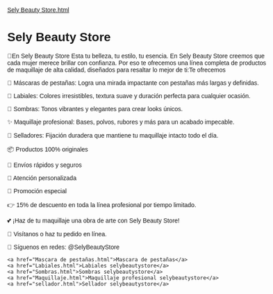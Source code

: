 [Sely Beauty Store.html](https://github.com/user-attachments/files/23271527/Sely.Beauty.Store.html)
<html>
<title>Sely Beauty Store</title>
<head>
<body>
<h1>Sely Beauty Store</h1>
 
<p>💖En  Sely Beauty Store
Esta tu belleza, tu estilo, tu esencia.
En Sely Beauty Store creemos que cada mujer merece brillar con confianza.
Por eso te ofrecemos una línea completa de productos de maquillaje de alta calidad, diseñados para resaltar lo mejor de ti:Te ofrecemos</p>

<p>💫 Máscaras de pestañas: Logra una mirada impactante con pestañas más largas y definidas.</p>
<p>💄 Labiales: Colores irresistibles, textura suave y duración perfecta para cualquier ocasión.</p>
<p>🎨 Sombras: Tonos vibrantes y elegantes para crear looks únicos.</p>
<p>✨ Maquillaje profesional: Bases, polvos, rubores y más para un acabado impecable.</p>
<p>🌷 Selladores: Fijación duradera que mantiene tu maquillaje intacto todo el día.</p>

<p>📦 Productos 100% originales</p>
<p>🚚 Envíos rápidos y seguros</p>
<p>💬 Atención personalizada</p>
<p>🎁 Promoción especial</p>
<p>👉 15% de descuento en toda la línea profesional por tiempo limitado.</p>
<p>💕 ¡Haz de tu maquillaje una obra de arte con Sely Beauty Store!</p>
<p>📍 Visítanos o haz tu pedido en línea.</p>
<p>📱 Síguenos en redes: @SelyBeautyStore</p>

    <a href="Mascara de pestañas.html">Mascara de pestañas</a> 
    <a href="Labiales.html">Labiales selybeautystore</a> 
    <a href="Sombras.html">Sombras selybeautystore</a> 
    <a href="Maquillaje.html">Maquillaje profesional selybeautystore</a> 
    <a href="sellador.html">Sellador selybeautystore</a>

 <meta charset="UTF-8"><center>
        <style>
        body {
            font-family: Arial, sans-serif;
            max-width: 600px;
            margin: 50px auto;
        }

        /* Botón de Like */
        .like-button {
            background-color: #cebdbd;
            border: none;
            padding: 10px 20px;
            font-size: 16px;
            cursor: pointer;
            border-radius: 5px;
            transition: background-color 0.3s;
        }

        .liked {
            background-color: #ff4081;
            color: rgb(228, 195, 195);
        }

        /* Comentarios */
        #comments {
            margin-top: 20px;
        }

        .comment {
            background-color: #d8b4b4;
            padding: 10px;
            border-radius: 5px;
            margin-bottom: 10px;
            position: relative;
        }

        .delete-comment {
            position: absolute;
            right: 10px;
            top: 10px;
            background: red;
            color: white;
            border: none;
            border-radius: 3px;
            cursor: pointer;
            padding: 2px 5px;
        }

        /* Formulario para comentar */
        #commentForm {
            margin-top: 20px;
        }

        #commentForm input {
            padding: 8px;
            width: 70%;
            font-size: 14px;
        }

        #commentForm button {
            padding: 8px 12px;
            font-size: 14px;
            cursor: pointer;
        }

        .counters {
            margin-top: 10px;
            font-weight: bold;</center>
        }
    </style>
</head>
<body>
   

    <!-- Botón de Like con contador -->
    <button id="likeBtn" class="like-button">👍 Me gusta</button>
    <div class="counters">Likes: <span id="likeCount">0</span></div>

    <!-- Sección de comentarios -->
    <div id="comments"></div>
    <div class="counters">Comentarios: <span id="commentCount">0</span></div>

    <!-- Formulario para agregar comentario -->
    <div id="commentForm">
        <input type="text" id="commentInput" placeholder="Escribe tu comentario...">
        <button id="addComment">Comentar</button>
    </div>

    <script>
        // Contador de Likes
        let likes = 0;
        const likeBtn = document.getElementById('likeBtn');
        const likeCount = document.getElementById('likeCount');

        likeBtn.addEventListener('click', () => {
            if(likeBtn.classList.contains('liked')){
                likes--; // Quitar like
                likeBtn.classList.remove('liked');
                likeBtn.textContent = "👍 Me gusta";
            } else {
                likes++; // Dar like
                likeBtn.classList.add('liked');
                likeBtn.textContent = "👍 Te gusta";
            }
            likeCount.textContent = likes;
        });

        // Contador de comentarios
        let commentCountValue = 0;
        const commentInput = document.getElementById('commentInput');
        const addCommentBtn = document.getElementById('addComment');
        const commentsDiv = document.getElementById('comments');
        const commentCount = document.getElementById('commentCount');

        function updateCommentCount() {
            commentCountValue = commentsDiv.childElementCount;
            commentCount.textContent = commentCountValue;
        }

        // Agregar comentario
        addCommentBtn.addEventListener('click', () => {
            const text = commentInput.value.trim();
            if(text !== ''){
                const commentDiv = document.createElement('div');
                commentDiv.className = 'comment';
                commentDiv.textContent = text;

                // Botón para eliminar comentario
                const deleteBtn = document.createElement('button');
                deleteBtn.className = 'delete-comment';
                deleteBtn.textContent = 'X';
                deleteBtn.addEventListener('click', () => {
                    commentsDiv.removeChild(commentDiv);
                    updateCommentCount();
                });

                commentDiv.appendChild(deleteBtn);
                commentsDiv.appendChild(commentDiv);
                commentInput.value = ''; // Limpiar input
                updateCommentCount();
            } else {
                alert("Escribe algo para comentar");
            }
        });

        // Permitir presionar Enter para comentar
        commentInput.addEventListener('keypress', (e) => {
            if(e.key === 'Enter'){
                addCommentBtn.click();
            }
        });
    </script>
     

 

